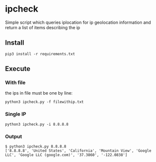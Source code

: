 # ipcheck
Simple script which queries iplocation for ip geolocation information and return a list of items describing the ip

## Install
```
pip3 install -r requirements.txt
```
## Execute 

### With file

the ips in file must be one by line:

```
python3 ipcheck.py -f filewithip.txt
```

### Single IP

```
python3 ipcheck.py -i 8.8.8.8
```

### Output 

```
$ python3 ipcheck.py 8.8.8.8
['8.8.8.8', 'United States', 'California', 'Mountain View', 'Google LLC', 'Google LLC (google.com)', '37.3860', '-122.0838']
```
